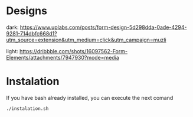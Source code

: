 # Designs

dark: https://www.uplabs.com/posts/form-design-5d298dda-0ade-4294-9281-714dbfc668d1?utm_source=extension&utm_medium=click&utm_campaign=muzli

light: https://dribbble.com/shots/16097562-Form-Elements/attachments/7947930?mode=media

# Instalation

If you have bash already installed, you can execute the next comand

```bash
./instalation.sh
```
